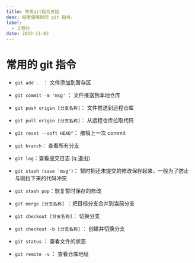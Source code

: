 ```yaml
---
title: 常用git指令总结
desc: 经常使用到的 git 指令。
label:
  - 工程化
date: 2023-11-03
---
```


# 常用的 git 指令

- `git add . ` ： 文件添加到暂存区

- `git commit -m 'msg'` ： 文件推送到本地仓库

- `git push origin [分支名称]`： 文件推送到远程仓库

- `git pull origin [分支名称]`： 从远程仓库拉取代码

- `git reset --soft HEAD^`： 撤销上一次 commit

- `git branch`： 查看所有分支

- `git log`：查看提交日志 (q 退出)

- `git stash (save 'msg')`： 暂时把还未提交的修改保存起来，一般为了防止与刚拉下来的代码冲突

- `git stash pop`：恢复暂时保存的修改

- `git merge [分支名称] `：把目标分支合并到当前分支

- `git checkout [分支名称]`： 切换分支

- `git checkout -b [分支名称]` ： 创建并切换分支

- `git status` ： 查看文件的状态

- `git remote -v` ： 查看仓库地址
